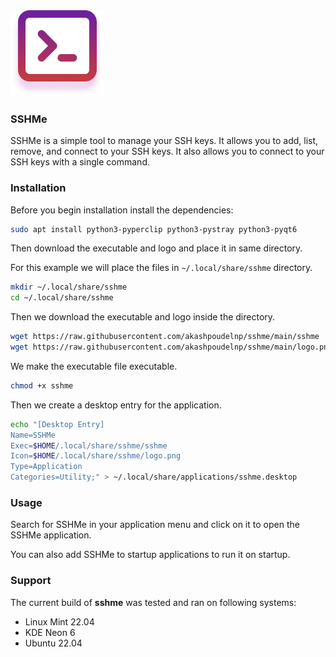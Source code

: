 <img src="https://raw.githubusercontent.com/akashpoudelnp/sshme/main/logo.png">

### SSHMe

SSHMe is a simple tool to manage your SSH keys. It allows you to add, list, remove, and connect to your SSH keys. It
also allows you to connect to your SSH keys with a single command.

### Installation

Before you begin installation install the dependencies:

```bash
sudo apt install python3-pyperclip python3-pystray python3-pyqt6
```

Then download the executable and logo and place it in same directory.

For this example we will place the files in `~/.local/share/sshme` directory.

```bash
mkdir ~/.local/share/sshme
cd ~/.local/share/sshme
```

Then we download the executable and logo inside the directory.

```bash
wget https://raw.githubusercontent.com/akashpoudelnp/sshme/main/sshme
wget https://raw.githubusercontent.com/akashpoudelnp/sshme/main/logo.png
```

We make the executable file executable.

```bash
chmod +x sshme
```

Then we create a desktop entry for the application.

```bash
echo "[Desktop Entry]
Name=SSHMe
Exec=$HOME/.local/share/sshme/sshme
Icon=$HOME/.local/share/sshme/logo.png
Type=Application
Categories=Utility;" > ~/.local/share/applications/sshme.desktop
```

### Usage

Search for SSHMe in your application menu and click on it to open the SSHMe application.

You can also add SSHMe to startup applications to run it on startup.

### Support

The current build of **sshme** was tested and ran on following systems:

- Linux Mint 22.04
- KDE Neon 6
- Ubuntu 22.04